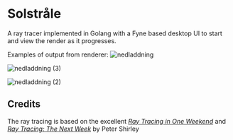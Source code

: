# Solstråle
A ray tracer implemented in Golang with a Fyne based desktop UI to start and view the render as it progresses.

Examples of output from renderer:
![nedladdning](https://user-images.githubusercontent.com/3603911/150698759-52881c0d-1ae0-4e6d-8a2a-1f0723102bff.png)

![nedladdning (3)](https://user-images.githubusercontent.com/3603911/151518004-ccfa67f9-44cd-4a83-86ff-8f55df6d583a.png)

![nedladdning (2)](https://user-images.githubusercontent.com/3603911/151518050-2d7812c5-ad88-4ce9-8419-caac0654a6af.png)



## Credits
The ray tracing is based on the excellent [_Ray Tracing in One Weekend_](https://raytracing.github.io/books/RayTracingInOneWeekend.html) and [_Ray Tracing: The Next Week_](https://raytracing.github.io/books/RayTracingTheNextWeek.html) by Peter Shirley
